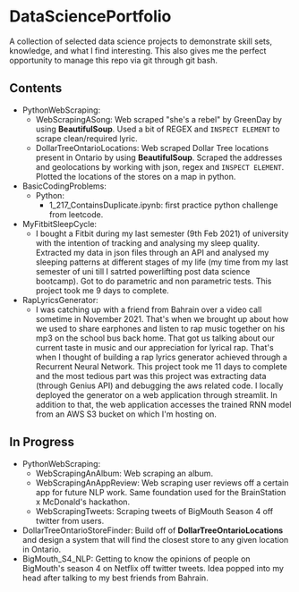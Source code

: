 # DataSciencePortfolio
A collection of selected data science projects to demonstrate skill sets, knowledge, and what I find interesting. This also gives me the perfect opportunity to manage this repo via git through git bash.

## Contents
- PythonWebScraping:
  - WebScrapingASong: Web scraped "she's a rebel" by GreenDay by using **BeautifulSoup**. Used a bit of REGEX and `INSPECT ELEMENT` to scrape clean/required lyric.
  - DollarTreeOntarioLocations: Web scraped Dollar Tree locations present in Ontario by using **BeautifulSoup**. Scraped the addresses and geolocations by working with json, regex and `INSPECT ELEMENT`. Plotted the locations of the stores on a map in python.
- BasicCodingProblems:
  - Python:
    - 1_217_ContainsDuplicate.ipynb: first practice python challenge from leetcode. 
- MyFitbitSleepCycle:
  - I bought a Fitbit during my last semester (9th Feb 2021) of university with the intention of tracking and analysing my sleep quality. Extracted my data in json files through an API and analysed my sleeping patterns at different stages of my life (my time from my last semester of uni till I satrted powerlifting post data science bootcamp). Got to do parametric and non parametric tests. This project took me 9 days to complete.
- RapLyricsGenerator:
  - I was catching up with a friend from Bahrain over a video call sometime in November 2021. That's when we brought up about how we used to share earphones and listen to rap music together on his mp3 on the school bus back home. That got us talking about our current taste in music and our appreciation for lyrical rap. That's when I thought of building a rap lyrics generator achieved through a Recurrent Neural Network. This project took me 11 days to complete and the most tedious part was this project was extracting data (through Genius API) and debugging the aws related code. I locally deployed the generator on a web application through streamlit. In addition to that, the web application accesses the trained RNN model from an AWS S3 bucket on which I'm hosting on. 

## In Progress
- PythonWebScraping:
  - WebScrapingAnAlbum: Web scraping an album.
  - WebScrapingAnAppReview: Web scraping user reviews off a certain app for future NLP work. Same foundation used for the BrainStation x McDonald's hackathon.
  - WebScrapingTweets: Scraping tweets of BigMouth Season 4 off twitter from users.
- DollarTreeOntarioStoreFinder: Build off of **DollarTreeOntarioLocations** and design a system that will find the closest store to any given location in Ontario.
- BigMouth_S4_NLP: Getting to know the opinions of people on BigMouth's season 4 on Netflix off twitter tweets. Idea popped into my head after talking to my best friends from Bahrain.
